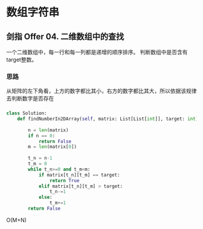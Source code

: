 # 数组字符串

## 剑指 Offer 04. 二维数组中的查找
一个二维数组中，每一行和每一列都是递增的顺序排序。 判断数组中是否含有target整数。

### 思路
从矩阵的左下角看，上方的数字都比其小，右方的数字都比其大，所以依据该规律去判断数字是否存在
###
```python
class Solution:
    def findNumberIn2DArray(self, matrix: List[List[int]], target: int) -> bool:
        
        n = len(matrix)
        if n == 0:
            return False
        m = len(matrix[0])
        
        t_n = n-1
        t_m = 0
        while t_n>=0 and t_m<m:
            if matrix[t_n][t_m] == target:
                return True
            elif matrix[t_n][t_m] > target:
                t_n-=1
            else:
                t_m+=1
        return False
```
O(M+N)

 
 
